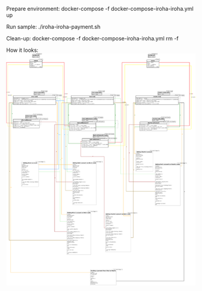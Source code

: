 Prepare environment:
docker-compose -f docker-compose-iroha-iroha.yml up

Run sample:
./iroha-iroha-payment.sh

Clean-up:
docker-compose -f docker-compose-iroha-iroha.yml rm -f


How it looks:
![ILP settlement structure](../../quilt.png)
